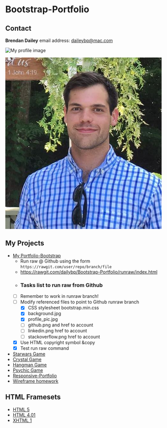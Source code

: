 # Bootstrap-Portfolio
## Contact
**Brendan Dailey** email address: daileybp@mac.com

![My profile image](assets/images/profile_pic.png?raw=true)

![](https://github.com/dailybp/Bootstrap-Portfolio/blob/master/assets/images/profile_pic.jpg?raw=true)

## My Projects
- [My Portfolio-Bootstrap](https://github.com/dailybp/Bootstrap-Portfolio)
    - Run raw @ Github using the form `https://rawgit.com/user/repo/branch/file`
    - https://rawgit.com/dailybp/Bootstrap-Portfolio/runraw/index.html
    - ### Tasks list to run raw from Github
    - [ ] Remember to work in runraw branch!
    - [ ] Modify referenced files to point to Github runraw branch
        - [x] CSS stylesheet bootstrap.min.css
        - [x] background.jpg
        - [x] profile_pic.jpg
        - [ ] github.png and href to account
        - [ ] linkedin.png href to account
        - [ ] stackoverflow.png href to account
    - [x] Use HTML copyright symbol &copy
    - [x] Test run raw command     

- [Starwars Game](https://github.com/dailybp/Star_Wars_Game)
- [Crystal Game](https://github.com/dailybp/Crystal_Game)
- [Hangman Game](https://github.com/dailybp/Hangman_Game)
- [Psychic Game](Psychic-Game)
- [Responsive-Portfolio](https://github.com/dailybp/Responsive-Portfolio)
- [Wireframe homework](https://github.com/dailybp/HW-Wireframe)
## HTML Framesets
- [HTML 5](https://github.com/dailybp/Bootstrap-Portfolio/blob/master/html5-framework)
- [HTML 4.01](https://github.com/dailybp/Bootstrap-Portfolio/blob/master/html5-framework)
- [XHTML 1](https://github.com/dailybp/Bootstrap-Portfolio/blob/master/xhtml1_frameset)
